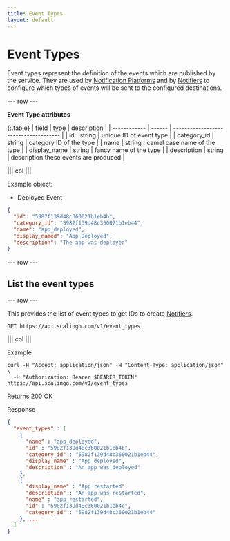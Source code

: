 ```yaml
---
title: Event Types
layout: default
---
```


# Event Types

Event types represent the definition of the events which are published by the service.
They are used by [Notification Platforms](/notification_platforms) and by
[Notifiers](/notifiers) to configure which types of events will be sent to the configured
destinations.

--- row ---

**Event Type attributes**

{:.table}
| field        | type   | description                           |
| ------------ | ------ | ------------------------------------- |
| id           | string | unique ID of event type               |
| category_id  | string | category ID of the type               |
| name         | string | camel case name of the type           |
| display_name | string | fancy name of the type                |
| description  | string | description these events are produced |

||| col |||

Example object:

* Deployed Event

```json
{
  "id": "5982f139d48c360021b1eb4b",
  "category_id": "5982f139d48c360021b1eb44",
  "name": "app_deployed",
  "display_named": "App Deployed",
  "description": "The app was deployed"
}
```

--- row ---

## List the event types

--- row ---

This provides the list of event types to get IDs to create [Notifiers](/notifiers).

`GET https://api.scalingo.com/v1/event_types`

||| col |||

Example

```shell
curl -H "Accept: application/json" -H "Content-Type: application/json" \
  -H "Authorization: Bearer $BEARER_TOKEN" https://api.scalingo.com/v1/event_types
```

Returns 200 OK

Response

```json
{
  "event_types" : [
    {
      "name" : "app_deployed",
      "id" : "5982f139d48c360021b1eb4b",
      "category_id" : "5982f139d48c360021b1eb44",
      "display_name" : "App deployed",
      "description" : "An app was deployed"
    },
    {
      "display_name" : "App restarted",
      "description" : "An app was restarted",
      "name" : "app_restarted",
      "id" : "5982f139d48c360021b1eb4c",
      "category_id" : "5982f139d48c360021b1eb44"
    }, ...
  ]
}

```
